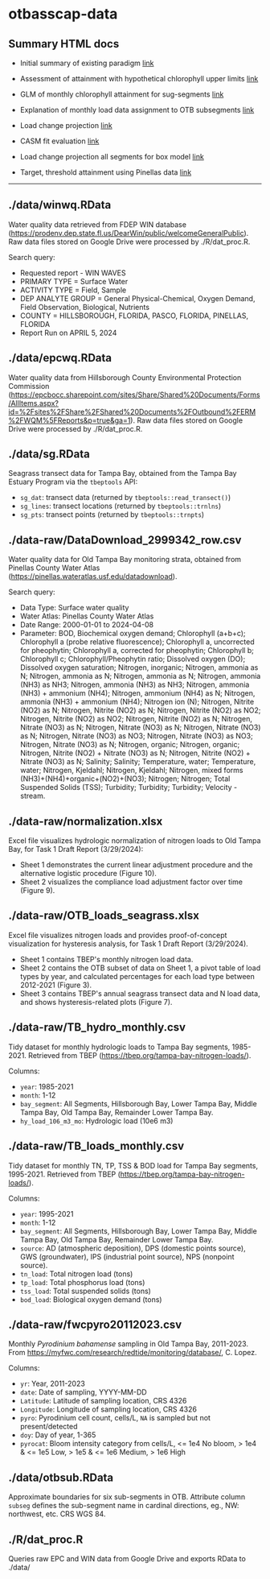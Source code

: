 # otbasscap-data

## Summary HTML docs

* Initial summary of existing paradigm [link](https://tbep-tech.github.io/otbasscap-data/eval_paradigm.html)

* Assessment of attainment with hypothetical chlorophyll upper limits [link](https://tbep-tech.github.io/otbasscap-data/upperchla.html)

* GLM of monthly chlorophyll attainment for sug-segments [link](https://tbep-tech.github.io/otbasscap-data/chlmoattain.html)

* Explanation of monthly load data assignment to OTB subsegments [link](https://tbep-tech.github.io/otbasscap-data/otb_subbasin_loads.html)

* Load change projection [link](https://tbep-tech.github.io/otbasscap-data/load_increase.html)

* CASM fit evaluation [link](https://tbep-tech.github.io/otbasscap-data/casm_eval.html)

* Load change projection all segments for box model [link](https://tbep-tech.github.io/otbasscap-data/load_increase_allseg.html)

* Target, threshold attainment using Pinellas data [link](https://tbep-tech.github.io/otbasscap-data/chlpinattain.html)

----------------------

## ./data/winwq.RData

Water quality data retrieved from FDEP WIN database (https://prodenv.dep.state.fl.us/DearWin/public/welcomeGeneralPublic). Raw data files stored on Google Drive were processed by ./R/dat_proc.R.

Search query:

  * Requested report - WIN WAVES
  * PRIMARY TYPE = Surface Water
  * ACTIVITY TYPE = Field, Sample
  * DEP ANALYTE GROUP = General Physical-Chemical, Oxygen Demand, Field Observation, Biological, Nutrients
  * COUNTY = HILLSBOROUGH, FLORIDA, PASCO, FLORIDA, PINELLAS, FLORIDA
  * Report Run on APRIL 5, 2024

## ./data/epcwq.RData

Water quality data from Hillsborough County Environmental Protection Commission (https://epcbocc.sharepoint.com/sites/Share/Shared%20Documents/Forms/AllItems.aspx?id=%2Fsites%2FShare%2FShared%20Documents%2FOutbound%2FERM%2FWQM%5FReports&p=true&ga=1). Raw data files stored on Google Drive were processed by ./R/dat_proc.R.

## ./data/sg.RData
Seagrass transect data for Tampa Bay, obtained from the Tampa Bay Estuary Program via the `tbeptools` API:

  * `sg_dat`: transect data (returned by `tbeptools::read_transect()`)
  * `sg_lines`: transect locations (returned by `tbeptools::trnlns`)
  * `sg_pts`: transect points (returned by `tbeptools::trnpts`)

## ./data-raw/DataDownload_2999342_row.csv

Water quality data for Old Tampa Bay monitoring strata, obtained from Pinellas County Water Atlas (https://pinellas.wateratlas.usf.edu/datadownload).

Search query:
  * Data Type: Surface water quality
  * Water Atlas: Pinellas County Water Atlas
  * Date Range: 2000-01-01 to 2024-04-08
  * Parameter: BOD, Biochemical oxygen demand; Chlorophyll (a+b+c); Chlorophyll a (probe relative fluorescence); Chlorophyll a, uncorrected for pheophytin; Chlorophyll a, corrected for pheophytin; Chlorophyll b; Chlorophyll c; Chlorophyll/Pheophytin ratio; Dissolved oxygen (DO); Dissolved oxygen saturation; Nitrogen, inorganic; Nitrogen, ammonia as N; Nitrogen, ammonia as N; Nitrogen, ammonia as N; Nitrogen, ammonia (NH3) as NH3; Nitrogen, ammonia (NH3) as NH3; Nitrogen, ammonia (NH3) + ammonium (NH4); Nitrogen, ammonium (NH4) as N; Nitrogen, ammonia (NH3) + ammonium (NH4); Nitrogen ion (N); Nitrogen, Nitrite (NO2) as N; Nitrogen, Nitrite (NO2) as N; Nitrogen, Nitrite (NO2) as NO2; Nitrogen, Nitrite (NO2) as NO2; Nitrogen, Nitrite (NO2) as N; Nitrogen, Nitrate (NO3) as N; Nitrogen, Nitrate (NO3) as N; Nitrogen, Nitrate (NO3) as N; Nitrogen, Nitrate (NO3) as NO3; Nitrogen, Nitrate (NO3) as NO3; Nitrogen, Nitrate (NO3) as N; Nitrogen, organic; Nitrogen, organic; Nitrogen, Nitrite (NO2) + Nitrate (NO3) as N; Nitrogen, Nitrite (NO2) + Nitrate (NO3) as N; Salinity; Salinity; Temperature, water; Temperature, water; Nitrogen, Kjeldahl; Nitrogen, Kjeldahl; Nitrogen, mixed forms (NH3)+(NH4)+organic+(NO2)+(NO3); Nitrogen; Nitrogen; Total Suspended Solids (TSS); Turbidity; Turbidity; Turbidity; Velocity - stream.

## ./data-raw/normalization.xlsx

Excel file visualizes hydrologic normalization of nitrogen loads to Old Tampa Bay, for Task 1 Draft Report (3/29/2024):

  * Sheet 1 demonstrates the current linear adjustment procedure and the alternative logistic procedure (Figure 10).
  * Sheet 2 visualizes the compliance load adjustment factor over time (Figure 9).

## ./data-raw/OTB_loads_seagrass.xlsx

Excel file visualizes nitrogen loads and provides proof-of-concept visualization for hysteresis analysis, for Task 1 Draft Report (3/29/2024).

  * Sheet 1 contains TBEP's monthly nitrogen load data.
  * Sheet 2 contains the OTB subset of data on Sheet 1, a pivot table of load types by year, and calculated percentages for each load type between 2012-2021 (Figure 3).
  * Sheet 3 contains TBEP's annual seagrass transect data and N load data, and shows hysteresis-related plots (Figure 7).

## ./data-raw/TB_hydro_monthly.csv

Tidy dataset for monthly hydrologic loads to Tampa Bay segments, 1985-2021. Retrieved from TBEP (https://tbep.org/tampa-bay-nitrogen-loads/).

Columns:
  * `year`: 1985-2021
  * `month`: 1-12
  * `bay_segment`: All Segments, Hillsborough Bay, Lower Tampa Bay, Middle Tampa Bay, Old Tampa Bay, Remainder Lower Tampa Bay.
  * `hy_load_106_m3_mo`: Hydrologic load (10e6 m3)

## ./data-raw/TB_loads_monthly.csv

Tidy dataset for monthly TN, TP, TSS & BOD load for Tampa Bay segments, 1995-2021. Retrieved from TBEP (https://tbep.org/tampa-bay-nitrogen-loads/).

Columns:
  * `year`: 1995-2021
  * `month`: 1-12
  * `bay_segment`: All Segments, Hillsborough Bay, Lower Tampa Bay, Middle Tampa Bay, Old Tampa Bay, Remainder Lower Tampa Bay.
  * `source`: AD (atmospheric deposition), DPS (domestic points source), GWS (groundwater), IPS (industrial point source), NPS (nonpoint source).
  * `tn_load`: Total nitrogen load (tons)
  * `tp_load`: Total phosphorus load (tons)
  * `tss_load`: Total suspended solids (tons)
  * `bod_load`: Biological oxygen demand (tons)

## ./data-raw/fwcpyro20112023.csv

Monthly *Pyrodinium bahamense* sampling in Old Tampa Bay, 2011-2023. From https://myfwc.com/research/redtide/monitoring/database/, C. Lopez.

Columns: 
  * `yr`: Year, 2011-2023
  * `date`: Date of sampling, YYYY-MM-DD
  * `Latitude`: Latitude of sampling location, CRS 4326
  * `Longitude`: Longitude of sampling location, CRS 4326
  * `pyro`: Pyrodinium cell count, cells/L, `NA` is sampled but not present/detected
  * `doy`: Day of year, 1-365
  * `pyrocat`: Bloom intensity category from cells/L, <= 1e4 No bloom, > 1e4 & <= 1e5 Low, > 1e5 & <= 1e6 Medium, > 1e6 High

## ./data/otbsub.RData

Approximate boundaries for six sub-segments in OTB. Attribute column `subseg` defines the sub-segment name in cardinal directions, eg., NW: northwest, etc. CRS WGS 84.

## ./R/dat_proc.R

Queries raw EPC and WIN data from Google Drive and exports RData to ./data/